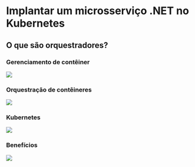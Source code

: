 # Implantar um microsserviço .NET no Kubernetes

## O que são orquestradores?
### Gerenciamento de contêiner

![](https://learn.microsoft.com/pt-br/training/modules/dotnet-deploy-microservices-kubernetes/media/2-container.png)

### Orquestração de contêineres

![](https://learn.microsoft.com/pt-br/training/modules/dotnet-deploy-microservices-kubernetes/media/2-tasks-of-orchestrator.svg)

### Kubernetes

![](https://learn.microsoft.com/pt-br/training/modules/dotnet-deploy-microservices-kubernetes/media/2-deploy-multiple-containers.png)

### Benefícios

![](https://learn.microsoft.com/pt-br/training/modules/dotnet-deploy-microservices-kubernetes/media/2-kubernetes-benefits.svg)

